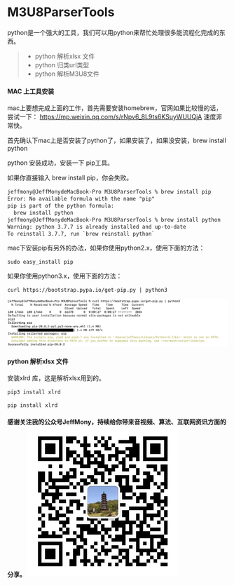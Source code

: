 # M3U8ParserTools

python是一个强大的工具，我们可以用python来帮忙处理很多能流程化完成的东西。

> * python 解析xlsx 文件
> * python 归类url类型
> * python 解析M3U8文件

#### MAC 上工具安装
mac上要想完成上面的工作，首先需要安装homebrew，官网如果比较慢的话，尝试一下：
https://mp.weixin.qq.com/s/rNpv6_8L9ts6KSuyWUUQjA
速度非常快。


首先确认下mac上是否安装了python了，如果安装了，如果没安装，brew install python


python 安装成功，安装一下 pip工具。

如果你直接输入  brew install pip，你会失败。
```
jeffmony@JeffMonydeMacBook-Pro M3U8ParserTools % brew install pip
Error: No available formula with the name "pip"
pip is part of the python formula:
  brew install python
jeffmony@JeffMonydeMacBook-Pro M3U8ParserTools % brew install python
Warning: python 3.7.7 is already installed and up-to-date
To reinstall 3.7.7, run `brew reinstall python`
```
mac下安装pip有另外的办法，如果你使用python2.x，使用下面的方法：
```
sudo easy_install pip
```

如果你使用python3.x，使用下面的方法：
```
curl https://bootstrap.pypa.io/get-pip.py | python3
```
![](./files/test9.png)

#### python 解析xlsx 文件
安装xlrd 库，这是解析xlsx用到的。
```
pip3 install xlrd
```

```
pip install xlrd
```

####



**感谢关注我的公众号JeffMony，持续给你带来音视频、算法、互联网资讯方面的分享。**
![](./files/JeffMony.jpg)
